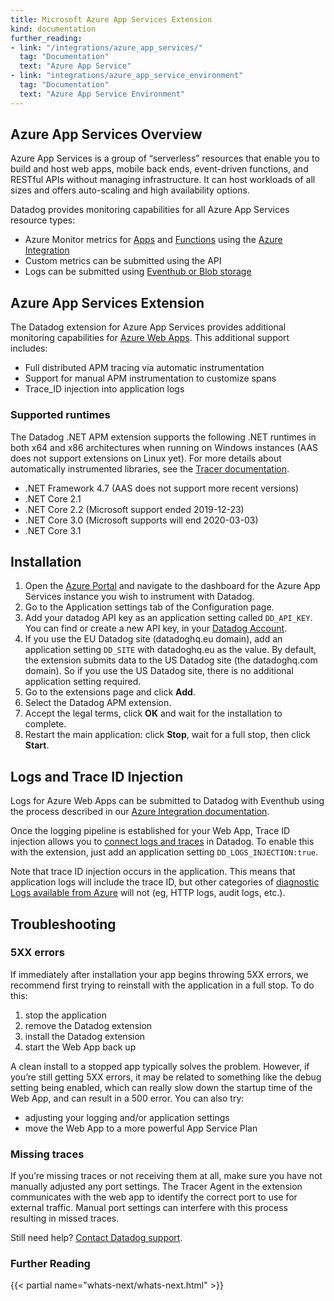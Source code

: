 ```yaml
---
title: Microsoft Azure App Services Extension
kind: documentation
further_reading:
- link: "/integrations/azure_app_services/"
  tag: "Documentation"
  text: "Azure App Service"
- link: "integrations/azure_app_service_environment"
  tag: "Documentation"
  text: "Azure App Service Environment"
---
```


## Azure App Services Overview

Azure App Services is a group of “serverless” resources that enable you to build and host web apps, mobile back ends, event-driven functions, and RESTful APIs without managing infrastructure. It can host workloads of all sizes and offers auto-scaling and high availability options.

Datadog provides monitoring capabilities for all Azure App Services resource types:
- Azure Monitor metrics for [Apps][1] and [Functions][2] using the [Azure Integration][3] 
- Custom metrics can be submitted using the API
- Logs can be submitted using [Eventhub or Blob storage][4]

## Azure App Services Extension

The Datadog extension for Azure App Services provides additional monitoring capabilities for [Azure Web Apps][5]. This additional support includes:

- Full distributed APM tracing via automatic instrumentation
- Support for manual APM instrumentation to customize spans
- Trace_ID injection into application logs

### Supported runtimes

The Datadog .NET APM extension supports the following .NET runtimes in both x64 and x86 architectures when running on Windows instances (AAS does not support extensions on Linux yet). For more details about automatically instrumented libraries, see the [Tracer documentation][6].

- .NET Framework 4.7 (AAS does not support more recent versions)
- .NET Core 2.1
- .NET Core 2.2 (Microsoft support ended 2019-12-23)
- .NET Core 3.0 (Microsoft supports will end 2020-03-03)
- .NET Core 3.1

## Installation

1. Open the [Azure Portal][7] and navigate to the dashboard for the Azure App Services instance you wish to instrument with Datadog.
2. Go to the Application settings tab of the Configuration page.
3. Add your datadog API key as an application setting called `DD_API_KEY`. You can find or create a new API key, in your [Datadog Account][8].
4. If you use the EU Datadog site (datadoghq.eu domain), add an application setting `DD_SITE` with datadoghq.eu as the value.
    By default, the extension submits data to the US Datadog site (the datadoghq.com domain). So if you use the US Datadog site, there is no additional application setting required.
5. Go to the extensions page and click **Add**.
6. Select the Datadog APM extension.
7. Accept the legal terms, click **OK** and wait for the installation to complete.
8. Restart the main application: click **Stop**, wait for a full stop, then click **Start**.

## Logs and Trace ID Injection

Logs for Azure Web Apps can be submitted to Datadog with Eventhub using the process described in our [Azure Integration documentation][9].

Once the logging pipeline is established for your Web App, Trace ID injection allows you to [connect logs and traces][10] in Datadog. To enable this with the extension, just add an application setting `DD_LOGS_INJECTION:true`.

Note that trace ID injection occurs in the application. This means that application logs will include the trace ID, but other categories of [diagnostic Logs available from Azure][11] will not (eg, HTTP logs, audit logs, etc.).

## Troubleshooting

### 5XX errors

If immediately after installation your app begins throwing 5XX errors, we recommend first trying to reinstall with the application in a full stop. To do this:

1. stop the application
2. remove the Datadog extension
3. install the Datadog extension
4. start the Web App back up

A clean install to a stopped app typically solves the problem. However, if you’re still getting 5XX errors, it may be related to something like the debug setting being enabled, which can really slow down the startup time of the Web App, and can result in a 500 error. You can also try:

- adjusting your logging and/or application settings
- move the Web App to a more powerful App Service Plan

### Missing traces

If you’re missing traces or not receiving them at all, make sure you have not manually adjusted any port settings. The Tracer Agent in the extension communicates with the web app to identify the correct port to use for external traffic. Manual port settings can interfere with this process resulting in missed traces.

Still need help? [Contact Datadog support][12].

### Further Reading

{{< partial name="whats-next/whats-next.html" >}}





[1]: /integrations/azure_app_services
[2]: /integrations/azure_functions/
[3]: /integrations/azure_app_services/
[4]: /integrations/azure/?tab=azurecliv20#log-collection
[5]: https://azure.microsoft.com/en-us/services/app-service/web/
[6]: /tracing/setup/dotnet
[7]: https://portal.azure.com
[8]: https://app.datadoghq.com/account/settings#api
[9]: /integrations/azure/?tab=eventhub
[10]: /tracing/connect_logs_and_traces/
[11]: https://docs.microsoft.com/en-us/azure/app-service/troubleshoot-diagnostic-logs
[12]: /help/
